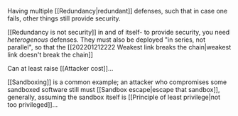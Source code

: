 Having multiple [[Redundancy|redundant]] defenses, such that in case one fails, other things still provide security.

[[Redundancy is not security]] in and of itself- to provide security, you need *heterogenous* defenses. They must also be deployed "in series, not parallel", so that the [[202201212222 Weakest link breaks the chain|weakest link doesn't break the chain]]

Can at least raise [[Attacker cost]]...

[[Sandboxing]] is a common example; an attacker who compromises some sandboxed software still must [[Sandbox escape|escape that sandbox]], generally, assuming the sandbox itself is [[Principle of least privilege|not too privileged]]...